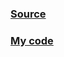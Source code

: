 ### [Source](https://www.udemy.com/course/100-days-of-code/learn/lecture/20512360?start=0#announcements)   
### [My code](https://replit.com/@clintio/Day-7-Hangman-5-Start#main.py)
